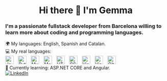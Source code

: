 <h1 align="center"> Hi there 👋 I'm Gemma </h1>
<h3> I'm a passionate fullstack developer from Barcelona willing to learn more about coding and programming languages. </h3>

🌍 My languages: English, Spanish and Catalan. <br>
💻 My real languages: <br>
<img title="Java" alt="Java" width="26px" src="https://i.imgur.com/YMylfsb.png" style="padding-right:10px;" />
<img  title="Python" alt="Python" width="26px" src="https://i.imgur.com/e3QdEw0.png" style="padding-right:10px;" />
<img  title="MySQL" alt="MySQL" width="26px" src="https://cdn.jsdelivr.net/gh/devicons/devicon/icons/mysql/mysql-original.svg" style="padding-right:10px;" />
<img  title="MongoDB" alt="MongoDB" width="26px" src="https://i.imgur.com/tznP4En.png" style="padding-right:10px;" />
<img  title="HTML5" alt="HTML5" width="26px" src="https://cdn.jsdelivr.net/gh/devicons/devicon/icons/html5/html5-original.svg" style="padding-right:10px;" />
<img  title="CSS3" alt="CSS3" width="26px" src="https://cdn.jsdelivr.net/gh/devicons/devicon/icons/css3/css3-original.svg" style="padding-right:10px;" />
<img  title="Visual Studio Code" alt="Visual Studio Code" width="26px" src="https://cdn.jsdelivr.net/gh/devicons/devicon/icons/vscode/vscode-original.svg" style="padding-right:10px;" />
<img  title="Visual Studio 2022" alt="Visual Studio Code 2022" width="26px" src="https://i.imgur.com/o7T8mMf.png" style="padding-right:10px;" />
<img  title="Git" alt="Git" width="26px" src="https://i.imgur.com/JTZKZrd.png" style="padding-right:10px;" />
<br>
📓 Currently learning: ASP.NET CORE and Angular. 
<br><a href= "https://www.linkedin.com/in/gemmagarrigosafrances/">![LinkedIn](https://img.shields.io/badge/linkedin-%230077B5.svg?style=for-the-badge&logo=linkedin&logoColor=white) </a>
